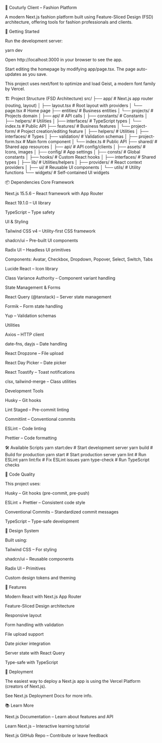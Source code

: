 🧵 Couturly Client – Fashion Platform

A modern Next.js fashion platform built using Feature-Sliced Design (FSD) architecture, offering tools for fashion professionals and clients.

🚀 Getting Started

Run the development server:

yarn dev

Open http://localhost:3000
in your browser to see the app.

Start editing the homepage by modifying app/page.tsx. The page auto-updates as you save.

This project uses next/font to optimize and load Geist, a modern font family by Vercel.

🏗️ Project Structure (FSD Architecture)
src/
├── app/ # Next.js app router (routing, layout)
│ ├── layout.tsx # Root layout with providers
│ └── page.tsx # Home page
├── entities/ # Business entities
│ └── projects/ # Projects domain
│ ├── api/ # API calls
│ ├── constants/ # Constants
│ ├── helpers/ # Utilities
│ ├── interfaces/ # TypeScript types
│ └── index.ts # Public API
├── features/ # Business features
│ └── project-form/ # Project creation/editing feature
│ ├── helpers/ # Utilities
│ ├── interfaces/ # Types
│ ├── validation/ # Validation schemas
│ ├── project-form.tsx # Main form component
│ └── index.ts # Public API
├── shared/ # Shared app resources
│ ├── api/ # API config/clients
│ ├── assets/ # Icons, images
│ ├── config/ # App settings
│ ├── consts/ # Global constants
│ ├── hooks/ # Custom React hooks
│ ├── interfaces/ # Shared types
│ ├── lib/ # Utilities/helpers
│ ├── providers/ # React context providers
│ ├── ui/ # Reusable UI components
│ └── utils/ # Utility functions
└── widgets/ # Self-contained UI widgets

📦 Dependencies
Core Framework

Next.js 15.5.6 – React framework with App Router

React 19.1.0 – UI library

TypeScript – Type safety

UI & Styling

Tailwind CSS v4 – Utility-first CSS framework

shadcn/ui – Pre-built UI components

Radix UI – Headless UI primitives

Components: Avatar, Checkbox, Dropdown, Popover, Select, Switch, Tabs

Lucide React – Icon library

Class Variance Authority – Component variant handling

State Management & Forms

React Query (@tanstack) – Server state management

Formik – Form state handling

Yup – Validation schemas

Utilities

Axios – HTTP client

date-fns, dayjs – Date handling

React Dropzone – File upload

React Day Picker – Date picker

React Toastify – Toast notifications

clsx, tailwind-merge – Class utilities

Development Tools

Husky – Git hooks

Lint Staged – Pre-commit linting

Commitlint – Conventional commits

ESLint – Code linting

Prettier – Code formatting

🛠️ Available Scripts
yarn start:dev # Start development server
yarn build # Build for production
yarn start # Start production server
yarn lint # Run ESLint
yarn lint:fix # Fix ESLint issues
yarn type-check # Run TypeScript checks

🔧 Code Quality

This project uses:

Husky – Git hooks (pre-commit, pre-push)

ESLint + Prettier – Consistent code style

Conventional Commits – Standardized commit messages

TypeScript – Type-safe development

🎨 Design System

Built using:

Tailwind CSS – For styling

shadcn/ui – Reusable components

Radix UI – Primitives

Custom design tokens and theming

📱 Features

Modern React with Next.js App Router

Feature-Sliced Design architecture

Responsive layout

Form handling with validation

File upload support

Date picker integration

Server state with React Query

Type-safe with TypeScript

🚀 Deployment

The easiest way to deploy a Next.js app is using the Vercel Platform (creators of Next.js).

See Next.js Deployment Docs
for more info.

📚 Learn More

Next.js Documentation
– Learn about features and API

Learn Next.js
– Interactive learning tutorial

Next.js GitHub Repo
– Contribute or leave feedback
